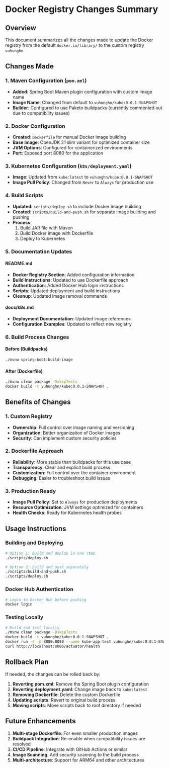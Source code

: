 # Docker Registry Changes Summary

## Overview
This document summarizes all the changes made to update the Docker registry from the default `docker.io/library/` to the custom registry `vuhunghn`.

## Changes Made

### 1. Maven Configuration (`pom.xml`)
- **Added**: Spring Boot Maven plugin configuration with custom image name
- **Image Name**: Changed from default to `vuhunghn/kube:0.0.1-SNAPSHOT`
- **Builder**: Configured to use Paketo buildpacks (currently commented out due to compatibility issues)

### 2. Docker Configuration
- **Created**: `Dockerfile` for manual Docker image building
- **Base Image**: OpenJDK 21 slim variant for optimized container size
- **JVM Options**: Configured for containerized environments
- **Port**: Exposed port 8080 for the application

### 3. Kubernetes Configuration (`k8s/deployment.yaml`)
- **Image**: Updated from `kube:latest` to `vuhunghn/kube:0.0.1-SNAPSHOT`
- **Image Pull Policy**: Changed from `Never` to `Always` for production use

### 4. Build Scripts
- **Updated**: `scripts/deploy.sh` to include Docker image building
- **Created**: `scripts/build-and-push.sh` for separate image building and pushing
- **Process**: 
  1. Build JAR file with Maven
  2. Build Docker image with Dockerfile
  3. Deploy to Kubernetes

### 5. Documentation Updates

#### README.md
- **Docker Registry Section**: Added configuration information
- **Build Instructions**: Updated to use Dockerfile approach
- **Authentication**: Added Docker Hub login instructions
- **Scripts**: Updated deployment and build instructions
- **Cleanup**: Updated image removal commands

#### docs/k8s.md
- **Deployment Documentation**: Updated image references
- **Configuration Examples**: Updated to reflect new registry

### 6. Build Process Changes

#### Before (Buildpacks)
```bash
./mvnw spring-boot:build-image
```

#### After (Dockerfile)
```bash
./mvnw clean package -DskipTests
docker build -t vuhunghn/kube:0.0.1-SNAPSHOT .
```

## Benefits of Changes

### 1. Custom Registry
- **Ownership**: Full control over image naming and versioning
- **Organization**: Better organization of Docker images
- **Security**: Can implement custom security policies

### 2. Dockerfile Approach
- **Reliability**: More stable than buildpacks for this use case
- **Transparency**: Clear and explicit build process
- **Customization**: Full control over the container environment
- **Debugging**: Easier to troubleshoot build issues

### 3. Production Ready
- **Image Pull Policy**: Set to `Always` for production deployments
- **Resource Optimization**: JVM settings optimized for containers
- **Health Checks**: Ready for Kubernetes health probes

## Usage Instructions

### Building and Deploying
```bash
# Option 1: Build and deploy in one step
./scripts/deploy.sh

# Option 2: Build and push separately
./scripts/build-and-push.sh
./scripts/deploy.sh
```

### Docker Hub Authentication
```bash
# Login to Docker Hub before pushing
docker login
```

### Testing Locally
```bash
# Build and test locally
./mvnw clean package -DskipTests
docker build -t vuhunghn/kube:0.0.1-SNAPSHOT .
docker run -d -p 8080:8080 --name kube-app-test vuhunghn/kube:0.0.1-SNAPSHOT
curl http://localhost:8080/actuator/health
```

## Rollback Plan

If needed, the changes can be rolled back by:

1. **Reverting pom.xml**: Remove the Spring Boot plugin configuration
2. **Reverting deployment.yaml**: Change image back to `kube:latest`
3. **Removing Dockerfile**: Delete the custom Dockerfile
4. **Updating scripts**: Revert to original build process
5. **Moving scripts**: Move scripts back to root directory if needed

## Future Enhancements

1. **Multi-stage Dockerfile**: For even smaller production images
2. **Buildpack Integration**: Re-enable when compatibility issues are resolved
3. **CI/CD Pipeline**: Integrate with GitHub Actions or similar
4. **Image Scanning**: Add security scanning to the build process
5. **Multi-architecture**: Support for ARM64 and other architectures

